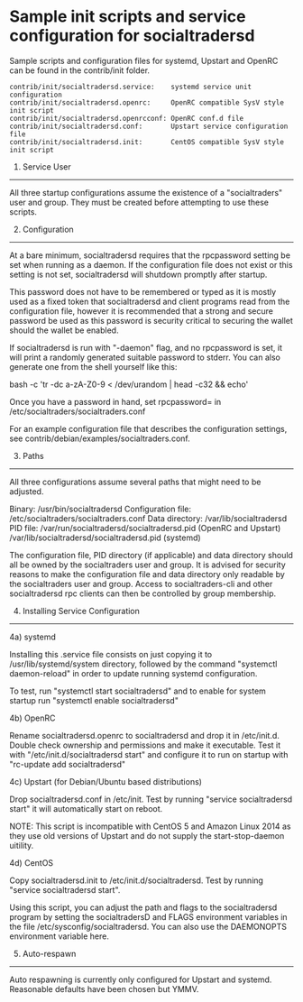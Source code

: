 Sample init scripts and service configuration for socialtradersd
==========================================================

Sample scripts and configuration files for systemd, Upstart and OpenRC
can be found in the contrib/init folder.

    contrib/init/socialtradersd.service:    systemd service unit configuration
    contrib/init/socialtradersd.openrc:     OpenRC compatible SysV style init script
    contrib/init/socialtradersd.openrcconf: OpenRC conf.d file
    contrib/init/socialtradersd.conf:       Upstart service configuration file
    contrib/init/socialtradersd.init:       CentOS compatible SysV style init script

1. Service User
---------------------------------

All three startup configurations assume the existence of a "socialtraders" user
and group.  They must be created before attempting to use these scripts.

2. Configuration
---------------------------------

At a bare minimum, socialtradersd requires that the rpcpassword setting be set
when running as a daemon.  If the configuration file does not exist or this
setting is not set, socialtradersd will shutdown promptly after startup.

This password does not have to be remembered or typed as it is mostly used
as a fixed token that socialtradersd and client programs read from the configuration
file, however it is recommended that a strong and secure password be used
as this password is security critical to securing the wallet should the
wallet be enabled.

If socialtradersd is run with "-daemon" flag, and no rpcpassword is set, it will
print a randomly generated suitable password to stderr.  You can also
generate one from the shell yourself like this:

bash -c 'tr -dc a-zA-Z0-9 < /dev/urandom | head -c32 && echo'

Once you have a password in hand, set rpcpassword= in /etc/socialtraders/socialtraders.conf

For an example configuration file that describes the configuration settings,
see contrib/debian/examples/socialtraders.conf.

3. Paths
---------------------------------

All three configurations assume several paths that might need to be adjusted.

Binary:              /usr/bin/socialtradersd
Configuration file:  /etc/socialtraders/socialtraders.conf
Data directory:      /var/lib/socialtradersd
PID file:            /var/run/socialtradersd/socialtradersd.pid (OpenRC and Upstart)
                     /var/lib/socialtradersd/socialtradersd.pid (systemd)

The configuration file, PID directory (if applicable) and data directory
should all be owned by the socialtraders user and group.  It is advised for security
reasons to make the configuration file and data directory only readable by the
socialtraders user and group.  Access to socialtraders-cli and other socialtradersd rpc clients
can then be controlled by group membership.

4. Installing Service Configuration
-----------------------------------

4a) systemd

Installing this .service file consists on just copying it to
/usr/lib/systemd/system directory, followed by the command
"systemctl daemon-reload" in order to update running systemd configuration.

To test, run "systemctl start socialtradersd" and to enable for system startup run
"systemctl enable socialtradersd"

4b) OpenRC

Rename socialtradersd.openrc to socialtradersd and drop it in /etc/init.d.  Double
check ownership and permissions and make it executable.  Test it with
"/etc/init.d/socialtradersd start" and configure it to run on startup with
"rc-update add socialtradersd"

4c) Upstart (for Debian/Ubuntu based distributions)

Drop socialtradersd.conf in /etc/init.  Test by running "service socialtradersd start"
it will automatically start on reboot.

NOTE: This script is incompatible with CentOS 5 and Amazon Linux 2014 as they
use old versions of Upstart and do not supply the start-stop-daemon uitility.

4d) CentOS

Copy socialtradersd.init to /etc/init.d/socialtradersd. Test by running "service socialtradersd start".

Using this script, you can adjust the path and flags to the socialtradersd program by
setting the socialtradersD and FLAGS environment variables in the file
/etc/sysconfig/socialtradersd. You can also use the DAEMONOPTS environment variable here.

5. Auto-respawn
-----------------------------------

Auto respawning is currently only configured for Upstart and systemd.
Reasonable defaults have been chosen but YMMV.
